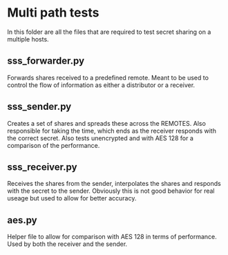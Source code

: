 # Multi path tests

In this folder are all the files that are required to test secret sharing on a multiple hosts. 

## sss_forwarder.py

Forwards shares received to a predefined remote. Meant to be used to control the flow of information as either a distributor or a receiver. 

## sss_sender.py

Creates a set of shares and spreads these across the REMOTES. Also responsible for taking the time, which ends as the receiver responds with the correct secret. Also tests unencrypted and with AES 128 for a comparison of the performance. 

## sss_receiver.py

Receives the shares from the sender, interpolates the shares and responds with the secret to the sender. Obviously this is not good behavior for real useage but used to allow for better accuracy. 

## aes.py

Helper file to allow for comparison with AES 128 in terms of performance. Used by both the receiver and the sender.